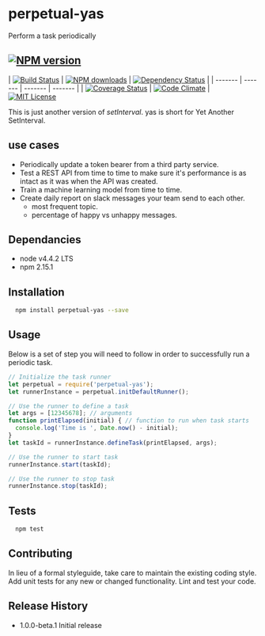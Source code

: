 # perpetual-yas
Perform a task periodically


[![NPM version][npm-version-image]][npm-url]
-----------------------------------------------

| [![Build Status][travis-image]][travis-url] | [![NPM downloads][npm-downloads-image]][npm-url] | [![Dependency Status][dependency-image]][dependency-url] |
| ------- | ------- | ------- | ------- |
| [![Coverage Status][coverage-image]][coverage-url] | [![Code Climate][climate-image]][climate-url] | [![MIT License][license-image]][license-url]



This is just another version of *setInterval*. yas is short for Yet Another SetInterval.

## use cases
* Periodically update a token bearer from a third party service.
* Test a REST API from time to time to make sure it's performance is as intact as it was when the API was created.
* Train a machine learning model from time to time.
* Create daily report on slack messages your team send to each other.
  * most frequent topic.
  * percentage of happy vs unhappy messages.

## Dependancies
* node v4.4.2 LTS
* npm 2.15.1

## Installation
```bash
  npm install perpetual-yas --save
```

## Usage

Below is a set of step you will need to follow in order to successfully run a periodic task.
```javascript
// Initialize the task runner
let perpetual = require('perpetual-yas');
let runnerInstance = perpetual.initDefaultRunner();

// Use the runner to define a task
let args = [12345678]; // arguments
function printElapsed(initial) { // function to run when task starts
  console.log('Time is ', Date.now() - initial); 
}
let taskId = runnerInstance.defineTask(printElapsed, args);

// Use the runner to start task
runnerInstance.start(taskId);

// Use the runner to stop task
runnerInstance.stop(taskId);

```


## Tests
```bash
  npm test
```
## Contributing

In lieu of a formal styleguide, take care to maintain the existing coding style.
Add unit tests for any new or changed functionality. Lint and test your code.

## Release History

* 1.0.0-beta.1 Initial release


[travis-image]: https://travis-ci.org/nshimiye/perpetual.svg?branch=master
[travis-url]: https://travis-ci.org/nshimiye/perpetual

[dependency-image]: https://gemnasium.com/badges/github.com/nshimiye/perpetual.svg?style=flat
[dependency-url]: https://gemnasium.com/github.com/nshimiye/perpetual

[coverage-image]: https://coveralls.io/repos/github/nshimiye/perpetual/badge.svg?branch=master
[coverage-url]: https://coveralls.io/github/nshimiye/perpetual?branch=master



[npm-url]: https://www.npmjs.com/package/perpetual-yas
[npm-version-image]: https://badge.fury.io/js/perpetual-yas.svg?style=flat
[npm-downloads-image]: https://img.shields.io/badge/downloads-1.0.0--beta.3-yellowgreen.svg?style=flat

[climate-image]: https://codeclimate.com/github/nshimiye/perpetual/badges/gpa.svg
[climate-url]: https://codeclimate.com/github/nshimiye/perpetual

[license-image]: http://img.shields.io/badge/license-MIT-blue.svg?style=flat
[license-url]: LICENSE
